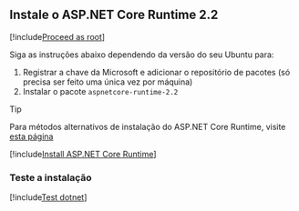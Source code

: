 ﻿## Instale o ASP.NET Core Runtime 2.2

[!include[Proceed as root](../su.md)]

Siga as instruções abaixo dependendo da versão do seu Ubuntu para:

1. Registrar a chave da Microsoft e adicionar o repositório de pacotes (só precisa ser feito uma única vez por máquina)
1. Instalar o pacote `aspnetcore-runtime-2.2`

> [!TIP]
> Para métodos alternativos de instalação do ASP.NET Core Runtime, visite [esta página](https://docs.microsoft.com/pt-br/dotnet/core/install/runtime?pivots=os-linux)

[!include[Install ASP.NET Core Runtime](../../../../../includes/linux/ubuntu/install-aspnetcore-22.md)]

### Teste a instalação

[!include[Test dotnet](../test-dotnet-22.md)]
